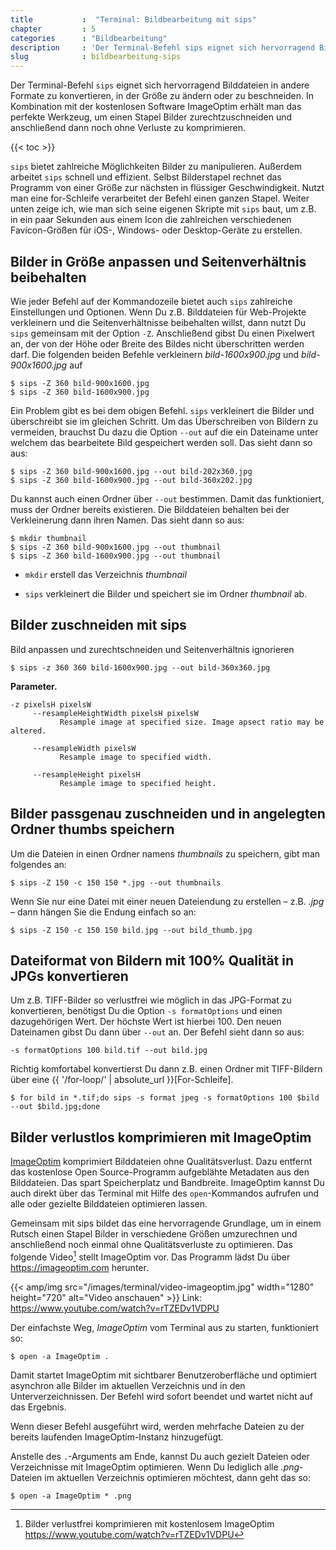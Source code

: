 ```yaml
---
title           :  "Terminal: Bildbearbeitung mit sips"
chapter         : 5
categories      : "Bildbearbeitung"
description     : 'Der Terminal-Befehl sips eignet sich hervorragend Bilddateien in andere Formate zu konvertieren oder in der Größe zu manipulieren.'
slug            : bildbearbeitung-sips
---
```

Der Terminal-Befehl `sips` eignet sich hervorragend Bilddateien in
andere Formate zu konvertieren, in der Größe zu ändern oder zu
beschneiden. In Kombination mit der kostenlosen Software ImageOptim
erhält man das perfekte Werkzeug, um einen Stapel Bilder
zurechtzuschneiden und anschließend dann noch ohne Verluste zu
komprimieren.
<!-- readmore -->

{{< toc >}}

`sips` bietet zahlreiche Möglichkeiten Bilder zu manipulieren. Außerdem
arbeitet `sips` schnell und effizient. Selbst Bilderstapel rechnet das
Programm von einer Größe zur nächsten in flüssiger Geschwindigkeit.
Nutzt man eine for-Schleife verarbeitet der Befehl einen ganzen Stapel.
Weiter unten zeige ich, wie man sich seine eigenen Skripte mit `sips`
baut, um z.B. in ein paar Sekunden aus einem Icon die zahlreichen
verschiedenen Favicon-Größen für iOS-, Windows- oder Desktop-Geräte zu
erstellen.

## Bilder in Größe anpassen und Seitenverhältnis beibehalten

Wie jeder Befehl auf der Kommandozeile bietet auch `sips` zahlreiche
Einstellungen und Optionen. Wenn Du z.B. Bilddateien für Web-Projekte
verkleinern und die Seitenverhältnisse beibehalten willst, dann nutzt Du
`sips` gemeinsam mit der Option `-Z`. Anschließend gibst Du einen
Pixelwert an, der von der Höhe oder Breite des Bildes nicht
überschritten werden darf. Die folgenden beiden Befehle verkleinern
*bild-1600x900.jpg* und *bild-900x1600.jpg* auf

    $ sips -Z 360 bild-900x1600.jpg
    $ sips -Z 360 bild-1600x900.jpg

Ein Problem gibt es bei dem obigen Befehl. `sips` verkleinert die Bilder
und überschreibt sie im gleichen Schritt. Um das Überschreiben von
Bildern zu vermeiden, brauchst Du dazu die Option `--out` auf die ein
Dateiname unter welchem das bearbeitete Bild gespeichert werden soll.
Das sieht dann so aus:

    $ sips -Z 360 bild-900x1600.jpg --out bild-202x360.jpg
    $ sips -Z 360 bild-1600x900.jpg --out bild-360x202.jpg

Du kannst auch einen Ordner über `--out` bestimmen. Damit das
funktioniert, muss der Ordner bereits existieren. Die Bilddateien
behalten bei der Verkleinerung dann ihren Namen. Das sieht dann so aus:

    $ mkdir thumbnail 
    $ sips -Z 360 bild-900x1600.jpg --out thumbnail 
    $ sips -Z 360 bild-1600x900.jpg --out thumbnail 

  - `mkdir` erstell das Verzeichnis *thumbnail*

  - `sips` verkleinert die Bilder und speichert sie im Ordner
    *thumbnail* ab.

## Bilder zuschneiden mit sips

Bild anpassen und zurechtschneiden und Seitenverhältnis ignorieren

    $ sips -z 360 360 bild-1600x900.jpg --out bild-360x360.jpg

**Parameter.**

    -z pixelsH pixelsW
         --resampleHeightWidth pixelsH pixelsW
               Resample image at specified size. Image apsect ratio may be altered.
    
         --resampleWidth pixelsW
               Resample image to specified width.
    
         --resampleHeight pixelsH
               Resample image to specified height.

## Bilder passgenau zuschneiden und in angelegten Ordner thumbs speichern

Um die Dateien in einen Ordner namens *thumbnails* zu speichern, gibt
man folgendes an:

    $ sips -Z 150 -c 150 150 *.jpg --out thumbnails

Wenn Sie nur eine Datei mit einer neuen Dateiendung zu erstellen – z.B.
*.jpg* – dann hängen Sie die Endung einfach so an:

    $ sips -Z 150 -c 150 150 bild.jpg --out bild_thumb.jpg

## Dateiformat von Bildern mit 100% Qualität in JPGs konvertieren

Um z.B. TIFF-Bilder so verlustfrei wie möglich in das JPG-Format zu
konvertieren, benötigst Du die Option `-s formatOptions` und einen
dazugehörigen Wert. Der höchste Wert ist hierbei 100. Den neuen
Dateinamen gibst Du dann über `--out` an. Der Befehl sieht dann so aus:

    -s formatOptions 100 bild.tif --out bild.jpg

Richtig komfortabel konvertierst Du dann z.B. einen Ordner mit
TIFF-Bildern über eine {{ '/for-loop/' | absolute\_url
}}\[For-Schleife\].

    $ for bild in *.tif;do sips -s format jpeg -s formatOptions 100 $bild --out $bild.jpg;done

## Bilder verlustlos komprimieren mit ImageOptim

[ImageOptim](https://imageoptim.com/) komprimiert Bilddateien ohne
Qualitätsverlust. Dazu entfernt das kostenlose Open Source-Programm
aufgeblähte Metadaten aus den Bilddateien. Das spart Speicherplatz und
Bandbreite. ImageOptim kannst Du auch direkt über das Terminal mit Hilfe
des `open`-Kommandos aufrufen und alle oder gezielte Bilddateien
optimieren lassen.

Gemeinsam mit sips bildet das eine hervorragende Grundlage, um in einem
Rutsch einen Stapel Bilder in verschiedene Größen umzurechnen und
anschließend noch einmal ohne Qualitätsverluste zu optimieren. Das
folgende Video[^1] stellt ImageOptim vor. Das Programm lädst Du über
<https://imageoptim.com> herunter.

{{< amp/img src="/images/terminal/video-imageoptim.jpg" width="1280" height="720" alt="Video anschauen" >}}
Link: <https://www.youtube.com/watch?v=rTZEDv1VDPU>

Der einfachste Weg, *ImageOptim* vom Terminal aus zu starten,
funktioniert so:

    $ open -a ImageOptim .

Damit startet ImageOptim mit sichtbarer Benutzeroberfläche und optimiert
asynchron alle Bilder im aktuellen Verzeichnis und in den
Unterverzeichnissen. Der Befehl wird sofort beendet und wartet nicht auf
das Ergebnis.

Wenn dieser Befehl ausgeführt wird, werden mehrfache Dateien zu der
bereits laufenden ImageOptim-Instanz hinzugefügt.

Anstelle des `.`-Arguments am Ende, kannst Du auch gezielt Dateien oder
Verzeichnisse mit ImageOptim optimieren. Wenn Du lediglich alle
*.png*-Dateien im aktuellen Verzeichnis optimieren möchtest, dann geht
das so:

    $ open -a ImageOptim * .png

[^1]: Bilder verlustfrei komprimieren mit kostenlosem ImageOptim
    <https://www.youtube.com/watch?v=rTZEDv1VDPU>
